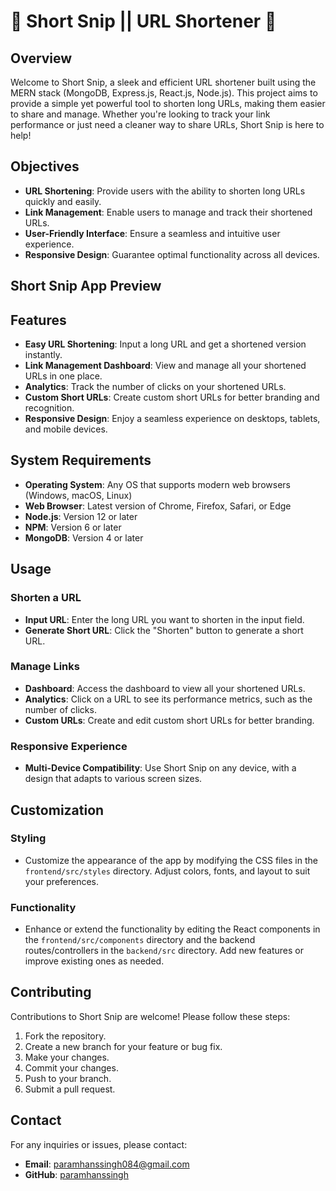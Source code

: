 # 🔗 Short Snip || URL Shortener 🚀

## Overview
Welcome to Short Snip, a sleek and efficient URL shortener built using the MERN stack (MongoDB, Express.js, React.js, Node.js). This project aims to provide a simple yet powerful tool to shorten long URLs, making them easier to share and manage. Whether you're looking to track your link performance or just need a cleaner way to share URLs, Short Snip is here to help!

## Objectives
- **URL Shortening**: Provide users with the ability to shorten long URLs quickly and easily.
- **Link Management**: Enable users to manage and track their shortened URLs.
- **User-Friendly Interface**: Ensure a seamless and intuitive user experience.
- **Responsive Design**: Guarantee optimal functionality across all devices.

## Short Snip App Preview


## Features
- **Easy URL Shortening**: Input a long URL and get a shortened version instantly.
- **Link Management Dashboard**: View and manage all your shortened URLs in one place.
- **Analytics**: Track the number of clicks on your shortened URLs.
- **Custom Short URLs**: Create custom short URLs for better branding and recognition.
- **Responsive Design**: Enjoy a seamless experience on desktops, tablets, and mobile devices.

## System Requirements
- **Operating System**: Any OS that supports modern web browsers (Windows, macOS, Linux)
- **Web Browser**: Latest version of Chrome, Firefox, Safari, or Edge
- **Node.js**: Version 12 or later
- **NPM**: Version 6 or later
- **MongoDB**: Version 4 or later

## Usage

### Shorten a URL
- **Input URL**: Enter the long URL you want to shorten in the input field.
- **Generate Short URL**: Click the "Shorten" button to generate a short URL.

### Manage Links
- **Dashboard**: Access the dashboard to view all your shortened URLs.
- **Analytics**: Click on a URL to see its performance metrics, such as the number of clicks.
- **Custom URLs**: Create and edit custom short URLs for better branding.

### Responsive Experience
- **Multi-Device Compatibility**: Use Short Snip on any device, with a design that adapts to various screen sizes.

## Customization

### Styling
- Customize the appearance of the app by modifying the CSS files in the `frontend/src/styles` directory. Adjust colors, fonts, and layout to suit your preferences.

### Functionality
- Enhance or extend the functionality by editing the React components in the `frontend/src/components` directory and the backend routes/controllers in the `backend/src` directory. Add new features or improve existing ones as needed.

## Contributing
Contributions to Short Snip are welcome! Please follow these steps:
1. Fork the repository.
2. Create a new branch for your feature or bug fix.
3. Make your changes.
4. Commit your changes.
5. Push to your branch.
6. Submit a pull request.

## Contact
For any inquiries or issues, please contact:
- **Email**: paramhanssingh084@gmail.com
- **GitHub**: [paramhanssingh](https://github.com/Paramhans-Singh)
